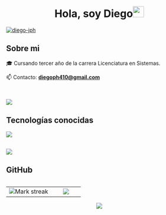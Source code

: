 <h1 align="center">Hola, soy Diego<img src="https://github.com/souvikguria98/souvikguria98/blob/master/Hi.gif" width="30"> </h1>
<a href="https://linkedin.com/in/diego-jph/" target="blank"><img align="center" src="https://img.shields.io/badge/LinkedIn-0077B5?style=for-the-badge&logo=linkedin&logoColor=white" alt="diego-jph"/></a>

<h2>Sobre mi </h2>
<!--Intro start-->

<p align="left">
🎓 Cursando tercer año de la carrera Licenciatura en Sistemas.

📫 Contacto: **diegoph410@gmail.com**
<!--Intro end-->
  </p>
<br>

<img src="https://user-images.githubusercontent.com/73097560/115834477-dbab4500-a447-11eb-908a-139a6edaec5c.gif"></a>

<h2 >Tecnologías conocidas</h2>
<!--tech stack icons-->
<p align="left">
  <a href="https://skillicons.dev">
    <img src="https://skillicons.dev/icons?i=java,py,js,mysql,git,github,gitlab,postman,eclipse,vscode,bash,linux&perline=12" />
  </a>
</p>
<br>
<!-------------------------->
<img src="https://user-images.githubusercontent.com/73097560/115834477-dbab4500-a447-11eb-908a-139a6edaec5c.gif"></a>

<h2>GitHub</h2>
<!--- stats & Trophy (start) -->
<p align="center">
  <!--- stats (start) -->
<table align="left">
<tr border="none">
<td width="60%" align="center">

<!--  <img  align="center"  src="https://github-readme-stats.vercel.app/api?username=unsimpledev&theme=dark&show_icons=true&count_private=true" />
  <br></br> -->
  <img  title="🔥 Get streak stats for your profile at git.io/streak-stats" alt="Mark streak" src="https://github-readme-streak-stats.herokuapp.com/?user=diego-jph&theme=dark&hide_border=false" /> 
</td>

<td width="40%" align="center">

  <img  align="center"  src="https://github-readme-stats.anuraghazra1.vercel.app/api/top-langs/?username=diego-jph&theme=dark&hide_border=false&no-bg=true&no-frame=true&langs_count=10"/>

  </td>
</tr>
</table>
<!--- stats (end) -->
<img src="https://user-images.githubusercontent.com/73097560/115834477-dbab4500-a447-11eb-908a-139a6edaec5c.gif"></a>

